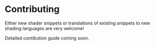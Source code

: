 # Contributing

Either new shader snippets or translations of existing snippets to new shading
languages are very welcome!

Detailed contibution guide coming soon.